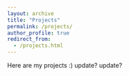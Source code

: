 ```yaml
---
layout: archive
title: "Projects"
permalink: /projects/
author_profile: true
redirect_from: 
  - /projects.html
---
```


Here are my projects :) 
update?
update?